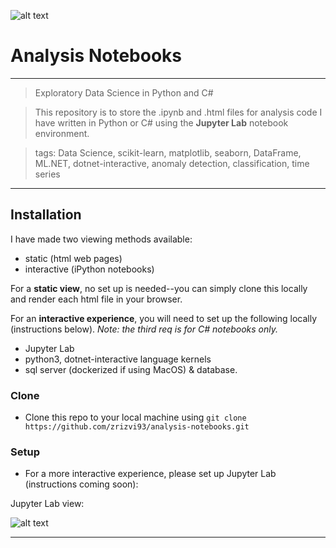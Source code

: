 
![alt text](https://i.ibb.co/GM1hHSy/IMG-0204.jpg "Hi, I'm Zehra!")



# Analysis Notebooks
---

> Exploratory Data Science in Python and C# 

> This repository is to store the .ipynb and .html files for analysis code I have written in Python or C# using the **Jupyter Lab** notebook environment.

> tags: Data Science, scikit-learn, matplotlib, seaborn, DataFrame, ML.NET, dotnet-interactive, anomaly detection, classification, time series


---

## Installation

I have made two viewing methods available: 

- static (html web pages)
- interactive (iPython notebooks)

For a **static view**, no set up is needed--you can simply clone this locally and render each html file in your browser.


For an **interactive experience**, you will need to set up the following locally (instructions below). _Note: the third req is for C# notebooks only._

- Jupyter Lab
- python3, dotnet-interactive language kernels 
- sql server (dockerized if using MacOS) & database.



### Clone

- Clone this repo to your local machine using `git clone https://github.com/zrizvi93/analysis-notebooks.git`

### Setup

- For a more interactive experience, please set up Jupyter Lab (instructions coming soon): 


Jupyter Lab view:

![alt text](https://i.ibb.co/NnbpqDz/Screen-Shot-2020-08-08-at-7-57-29-PM.png "Jupyter Lab")



---

